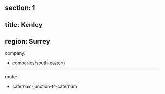 section: 1
----
title: Kenley
----
region: Surrey
----
company:
- companies/south-eastern
----
route:
- caterham-junction-to-caterham

